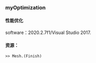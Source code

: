 ### myOptimization
#### 性能优化

software：2020.2.7f1/Visual Studio 2017.

#### 资源：
    >> Mesh.(Finish)